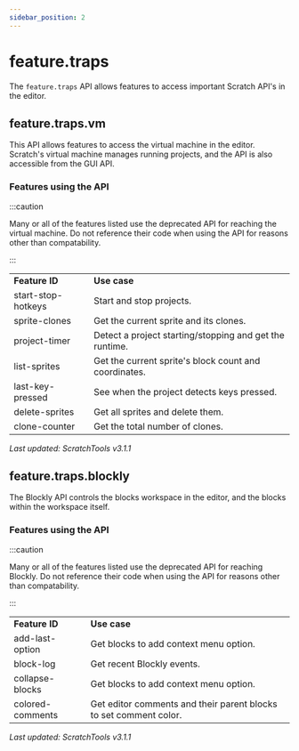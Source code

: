 ```yaml
---
sidebar_position: 2
---
```


# feature.traps

The `feature.traps` API allows features to access important Scratch API's in the editor.

## feature.traps.vm

This API allows features to access the virtual machine in the editor. Scratch's virtual machine manages running projects, and the API is also accessible from the GUI API.

### Features using the API
:::caution

Many or all of the features listed use the deprecated API for reaching the virtual machine. Do not reference their code when using the API for reasons other than compatability.

:::
<table>
<tr><td><b>Feature ID</b></td><td><b>Use case</b></td></tr>
<tr>
<td>start-stop-hotkeys</td>
<td>Start and stop projects.</td>
</tr>
<tr>
<td>sprite-clones</td>
<td>Get the current sprite and its clones.</td>
</tr>
<tr>
<td>project-timer</td>
<td>Detect a project starting/stopping and get the runtime.</td>
</tr>
<tr>
<td>list-sprites</td>
<td>Get the current sprite's block count and coordinates.</td>
</tr>
<tr>
<td>last-key-pressed</td>
<td>See when the project detects keys pressed.</td>
</tr>
<tr>
<td>delete-sprites</td>
<td>Get all sprites and delete them.</td>
</tr>
<tr>
<td>clone-counter</td>
<td>Get the total number of clones.</td>
</tr>
</table>

_Last updated: ScratchTools v3.1.1_

## feature.traps.blockly

The Blockly API controls the blocks workspace in the editor, and the blocks within the workspace itself.

### Features using the API
:::caution

Many or all of the features listed use the deprecated API for reaching Blockly. Do not reference their code when using the API for reasons other than compatability.

:::
<table>
<tr><td><b>Feature ID</b></td><td><b>Use case</b></td></tr>
<tr>
<td>add-last-option</td>
<td>Get blocks to add context menu option.</td>
</tr>
<tr>
<td>block-log</td>
<td>Get recent Blockly events.</td>
</tr>
<tr>
<td>collapse-blocks</td>
<td>Get blocks to add context menu option.</td>
</tr>
<tr>
<td>colored-comments</td>
<td>Get editor comments and their parent blocks to set comment color.</td>
</tr>
</table>

_Last updated: ScratchTools v3.1.1_